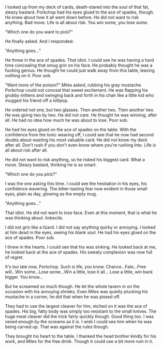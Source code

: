 I looked up from my deck of cards, death-stared into the soul of that fat, sleazy bastard. Porkchop had his eyes glued to the ace of spades, though. He knew about how it all went down before. He did not want to risk anything. Bad move. Life is all about risk. You win some, you lose some.

"Which one do you want to pick?"

He finally asked. And I responded:

"Anything goes..."

He threw in the ace of spades. That idiot. I could see he was having a hard time concealing that smug grin on his face. He probably thought he was a fucking genius. He thought he could just walk away from this table, leaving nothing on it. Poor sob.

"Want more of the poison?" Miles asked, rubbing his gray mustache. Porkchop could not conceal that sweet excitement. He was flapping his grubby mittens and swinging back and forth in his chair like a little kid who mugged his friend off a lollipop.

He ordered not one, but two glasses. Then another two. Then another two. He was going two by two. He did not care. He thought he was winning, after all. He had no idea how much he was about to lose. Poor sob.

He had his eyes glued on the ace of spades on the table. With the confidence from the tonic wearing off, I could see that he now had second doubts about wasting his most valuable card. He did not know my deck after all. Don't rush if you don't even know where you're rushing into. Life is all about risk after all.

He did not want to risk anything, so he risked his biggest card. What a move. Sleazy bastard, thinking he is so smart.

"Which one do you pick?"

I was the one asking this time. I could see the hesitation in his eyes, his confidence wavering. The bitter-tasting fear now evident in those small eyes, plain as day, glowing as the empty mug.

"Anything goes..."

That idiot. He did not want to lose face. Even at this moment, that is what he was thinking about. Imbecile.

I did not grin like a lizard. I did not say anything quirky or annoying. I looked at him dead in the eyes, seeing his blank soul. He had his eyes glued on the ace of spades. Poor sob.

I threw in the hearts. I could see that his was sinking. He looked back at me, he looked back at the ace of spades. His sweaty complexion was now full of regret.

It's too late now, Porkchop. Such is life, you know. Chance...Fate...Free will...Win some...Lose some...Win a little, lose it all... Lose a little, win back bigger. You know...

But he screamed so much though. He let the whole tavern in on the occasion with his annoying shrieks. Even Miles was quietly plucking his mustache in a corner, he did that when he was pissed off.

They had to use the largest cleaver for him, etched on it was the ace of spades. His big, fatty body was simply too resistant to the small knives. The huge meat cleaver did the trick fairly quickly though. Good thing too. I was vexed enough by the screams as it is. I wish I could see him when he was being carved up. That was against the rules though.

They brought his heart to the table. I thanked the head brother kindly for his work, and Miles for the free drink. Though it could use a bit more rum in it.